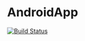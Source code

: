 AndroidApp
==========

[![Build Status](https://travis-ci.org/HSR-Challenge-Projekt-2014/AndroidApp.svg?branch=master)](https://travis-ci.org/HSR-Challenge-Projekt-2014/AndroidApp)
